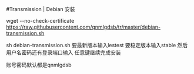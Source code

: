 #Transmission | Debian 安装


wget --no-check-certificate https://raw.githubusercontent.com/qnmlgdsb/tr/master/debian-transmission.sh

sh debian-transmission.sh
要最新版本输入lestest
要稳定版本输入stable
然后用户名密码还有登录端口输入
任意键继续完成安装

账号密码默认都是qnmlgdsb
